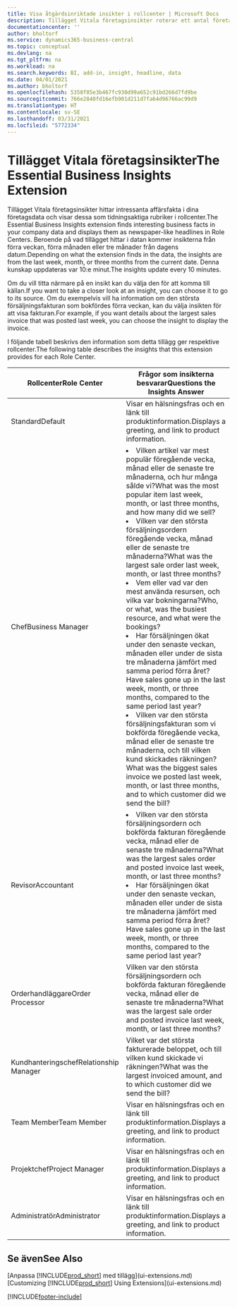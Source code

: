 ```yaml
---
title: Visa åtgärdsinriktade insikter i rollcenter | Microsoft Docs
description: Tillägget Vitala företagsinsikter roterar ett antal företagsinsikter om rollcenter.
documentationcenter: ''
author: bholtorf
ms.service: dynamics365-business-central
ms.topic: conceptual
ms.devlang: na
ms.tgt_pltfrm: na
ms.workload: na
ms.search.keywords: BI, add-in, insight, headline, data
ms.date: 04/01/2021
ms.author: bholtorf
ms.openlocfilehash: 5358f85e3b467fc930d99a652c91bd266d7fd9be
ms.sourcegitcommit: 766e2840fd16efb901d211d7fa64d96766ac99d9
ms.translationtype: HT
ms.contentlocale: sv-SE
ms.lasthandoff: 03/31/2021
ms.locfileid: "5772334"
---
```

# <a name="the-essential-business-insights-extension"></a><span data-ttu-id="ef4c1-103">Tillägget Vitala företagsinsikter</span><span class="sxs-lookup"><span data-stu-id="ef4c1-103">The Essential Business Insights Extension</span></span>
<span data-ttu-id="ef4c1-104">Tillägget Vitala företagsinsikter hittar intressanta affärsfakta i dina företagsdata och visar dessa som tidningsaktiga rubriker i rollcenter.</span><span class="sxs-lookup"><span data-stu-id="ef4c1-104">The Essential Business Insights extension finds interesting business facts in your company data and displays them as newspaper-like headlines in Role Centers.</span></span> <span data-ttu-id="ef4c1-105">Beroende på vad tillägget hittar i datan kommer insikterna från förra veckan, förra månaden eller tre månader från dagens datum.</span><span class="sxs-lookup"><span data-stu-id="ef4c1-105">Depending on what the extension finds in the data, the insights are from the last week, month, or three months from the current date.</span></span> <span data-ttu-id="ef4c1-106">Denna kunskap uppdateras var 10:e minut.</span><span class="sxs-lookup"><span data-stu-id="ef4c1-106">The insights update every 10 minutes.</span></span>  

<span data-ttu-id="ef4c1-107">Om du vill titta närmare på en insikt kan du välja den för att komma till källan.</span><span class="sxs-lookup"><span data-stu-id="ef4c1-107">If you want to take a closer look at an insight, you can choose it to go to its source.</span></span> <span data-ttu-id="ef4c1-108">Om du exempelvis vill ha information om den största försäljningsfakturan som bokfördes förra veckan, kan du välja insikten för att visa fakturan.</span><span class="sxs-lookup"><span data-stu-id="ef4c1-108">For example, if you want details about the largest sales invoice that was posted last week, you can choose the insight to display the invoice.</span></span>

<span data-ttu-id="ef4c1-109">I följande tabell beskrivs den information som detta tillägg ger respektive rollcenter.</span><span class="sxs-lookup"><span data-stu-id="ef4c1-109">The following table describes the insights that this extension provides for each Role Center.</span></span>

|<span data-ttu-id="ef4c1-110">Rollcenter</span><span class="sxs-lookup"><span data-stu-id="ef4c1-110">Role Center</span></span>|<span data-ttu-id="ef4c1-111">Frågor som insikterna besvarar</span><span class="sxs-lookup"><span data-stu-id="ef4c1-111">Questions the Insights Answer</span></span>|
|----|-----|
|<span data-ttu-id="ef4c1-112">Standard</span><span class="sxs-lookup"><span data-stu-id="ef4c1-112">Default</span></span>|<span data-ttu-id="ef4c1-113">Visar en hälsningsfras och en länk till produktinformation.</span><span class="sxs-lookup"><span data-stu-id="ef4c1-113">Displays a greeting, and link to product information.</span></span>|
|<span data-ttu-id="ef4c1-114">Chef</span><span class="sxs-lookup"><span data-stu-id="ef4c1-114">Business Manager</span></span>|<li> <span data-ttu-id="ef4c1-115">Vilken artikel var mest populär föregående vecka, månad eller de senaste tre månaderna, och hur många sålde vi?</span><span class="sxs-lookup"><span data-stu-id="ef4c1-115">What was the most popular item last week, month, or last three months, and how many did we sell?</span></span><br><li> <span data-ttu-id="ef4c1-116">Vilken var den största försäljningsordern föregående vecka, månad eller de senaste tre månaderna?</span><span class="sxs-lookup"><span data-stu-id="ef4c1-116">What was the largest sale order last week, month, or last three months?</span></span><br><li> <span data-ttu-id="ef4c1-117">Vem eller vad var den mest använda resursen, och vilka var bokningarna?</span><span class="sxs-lookup"><span data-stu-id="ef4c1-117">Who, or what, was the busiest resource, and what were the bookings?</span></span><br><li> <span data-ttu-id="ef4c1-118">Har försäljningen ökat under den senaste veckan, månaden eller under de sista tre månaderna jämfört med samma period förra året?</span><span class="sxs-lookup"><span data-stu-id="ef4c1-118">Have sales gone up in the last week, month, or three months, compared to the same period last year?</span></span><br><li> <span data-ttu-id="ef4c1-119">Vilken var den största försäljningsfakturan som vi bokförda föregående vecka, månad eller de senaste tre månaderna, och till vilken kund skickades räkningen?</span><span class="sxs-lookup"><span data-stu-id="ef4c1-119">What was the biggest sales invoice we posted last week, month, or last three months, and to which customer did we send the bill?</span></span></li> |
|<span data-ttu-id="ef4c1-120">Revisor</span><span class="sxs-lookup"><span data-stu-id="ef4c1-120">Accountant</span></span>|<li> <span data-ttu-id="ef4c1-121">Vilken var den största försäljningsordern och bokförda fakturan föregående vecka, månad eller de senaste tre månaderna?</span><span class="sxs-lookup"><span data-stu-id="ef4c1-121">What was the largest sales order and posted invoice last week, month, or last three months?</span></span><br><li> <span data-ttu-id="ef4c1-122">Har försäljningen ökat under den senaste veckan, månaden eller under de sista tre månaderna jämfört med samma period förra året?</span><span class="sxs-lookup"><span data-stu-id="ef4c1-122">Have sales gone up in the last week, month, or three months, compared to the same period last year?</span></span> |
|<span data-ttu-id="ef4c1-123">Orderhandläggare</span><span class="sxs-lookup"><span data-stu-id="ef4c1-123">Order Processor</span></span>| <span data-ttu-id="ef4c1-124">Vilken var den största försäljningsordern och bokförda fakturan föregående vecka, månad eller de senaste tre månaderna?</span><span class="sxs-lookup"><span data-stu-id="ef4c1-124">What was the largest sale order and posted invoice last week, month, or last three months?</span></span>|
|<span data-ttu-id="ef4c1-125">Kundhanteringschef</span><span class="sxs-lookup"><span data-stu-id="ef4c1-125">Relationship Manager</span></span>| <span data-ttu-id="ef4c1-126">Vilket var det största fakturerade beloppet, och till vilken kund skickade vi räkningen?</span><span class="sxs-lookup"><span data-stu-id="ef4c1-126">What was the largest invoiced amount, and to which customer did we send the bill?</span></span>|
|<span data-ttu-id="ef4c1-127">Team Member</span><span class="sxs-lookup"><span data-stu-id="ef4c1-127">Team Member</span></span>| <span data-ttu-id="ef4c1-128">Visar en hälsningsfras och en länk till produktinformation.</span><span class="sxs-lookup"><span data-stu-id="ef4c1-128">Displays a greeting, and link to product information.</span></span>|
|<span data-ttu-id="ef4c1-129">Projektchef</span><span class="sxs-lookup"><span data-stu-id="ef4c1-129">Project Manager</span></span>| <span data-ttu-id="ef4c1-130">Visar en hälsningsfras och en länk till produktinformation.</span><span class="sxs-lookup"><span data-stu-id="ef4c1-130">Displays a greeting, and link to product information.</span></span>|
|<span data-ttu-id="ef4c1-131">Administratör</span><span class="sxs-lookup"><span data-stu-id="ef4c1-131">Administrator</span></span>| <span data-ttu-id="ef4c1-132">Visar en hälsningsfras och en länk till produktinformation.</span><span class="sxs-lookup"><span data-stu-id="ef4c1-132">Displays a greeting, and link to product information.</span></span>|

## <a name="see-also"></a><span data-ttu-id="ef4c1-133">Se även</span><span class="sxs-lookup"><span data-stu-id="ef4c1-133">See Also</span></span>
<span data-ttu-id="ef4c1-134">[Anpassa [!INCLUDE[prod_short](includes/prod_short.md)] med tillägg](ui-extensions.md)</span><span class="sxs-lookup"><span data-stu-id="ef4c1-134">[Customizing [!INCLUDE[prod_short](includes/prod_short.md)] Using Extensions](ui-extensions.md)</span></span>


[!INCLUDE[footer-include](includes/footer-banner.md)]